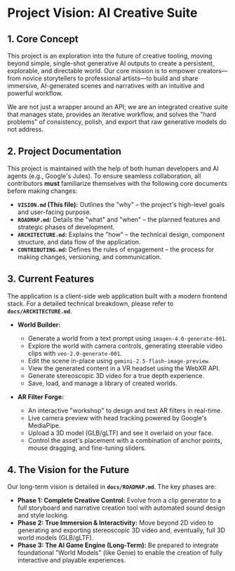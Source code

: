 # Project Vision: AI Creative Suite

## 1. Core Concept

This project is an exploration into the future of creative tooling, moving beyond simple, single-shot generative AI outputs to create a persistent, explorable, and directable world. Our core mission is to empower creators—from novice storytellers to professional artists—to build and share immersive, AI-generated scenes and narratives with an intuitive and powerful workflow.

We are not just a wrapper around an API; we are an integrated creative suite that manages state, provides an iterative workflow, and solves the "hard problems" of consistency, polish, and export that raw generative models do not address.

## 2. Project Documentation

This project is maintained with the help of both human developers and AI agents (e.g., Google's Jules). To ensure seamless collaboration, all contributors **must** familiarize themselves with the following core documents before making changes:

- **`VISION.md` (This file):** Outlines the "why" – the project's high-level goals and user-facing purpose.
- **`ROADMAP.md`:** Details the "what" and "when" – the planned features and strategic phases of development.
- **`ARCHITECTURE.md`:** Explains the "how" – the technical design, component structure, and data flow of the application.
- **`CONTRIBUTING.md`:** Defines the rules of engagement – the process for making changes, versioning, and communication.

## 3. Current Features

The application is a client-side web application built with a modern frontend stack. For a detailed technical breakdown, please refer to **`docs/ARCHITECTURE.md`**.

- **World Builder:**
  - Generate a world from a text prompt using `imagen-4.0-generate-001`.
  - Explore the world with camera controls, generating steerable video clips with `veo-2.0-generate-001`.
  - Edit the scene in-place using `gemini-2.5-flash-image-preview`.
  - View the generated content in a VR headset using the WebXR API.
  - Generate stereoscopic 3D video for a true depth experience.
  - Save, load, and manage a library of created worlds.

- **AR Filter Forge:**
  - An interactive "workshop" to design and test AR filters in real-time.
  - Live camera preview with head tracking powered by Google's MediaPipe.
  - Upload a 3D model (GLB/gLTF) and see it overlaid on your face.
  - Control the asset's placement with a combination of anchor points, mouse dragging, and fine-tuning sliders.

## 4. The Vision for the Future

Our long-term vision is detailed in **`docs/ROADMAP.md`**. The key phases are:

- **Phase 1: Complete Creative Control:** Evolve from a clip generator to a full storyboard and narrative creation tool with automated sound design and style locking.
- **Phase 2: True Immersion & Interactivity:** Move beyond 2D video to generating and exporting stereoscopic 3D video and, eventually, full 3D world models (GLB/gLTF).
- **Phase 3: The AI Game Engine (Long-Term):** Be prepared to integrate foundational "World Models" (like Genie) to enable the creation of fully interactive and playable experiences.
